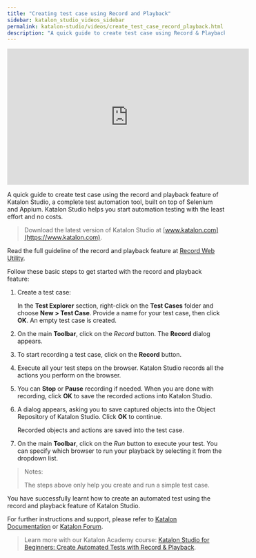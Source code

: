 ```yaml
---
title: "Creating test case using Record and Playback"
sidebar: katalon_studio_videos_sidebar
permalink: katalon-studio/videos/create_test_case_record_playback.html
description: "A quick guide to create test case using Record & Playback feature of Katalon Studio, a complete test automation tool."
---
```

<iframe width="560" height="315" src="https://www.youtube.com/embed/z15-MqM8TxY" title="YouTube video player" frameborder="0" allow="accelerometer; autoplay; clipboard-write; encrypted-media; gyroscope; picture-in-picture" allowfullscreen></iframe>

A quick guide to create test case using the record and playback feature of Katalon Studio, a complete test automation tool, built on top of Selenium and Appium. Katalon Studio helps you start automation testing with the least effort and no costs. 

> Download the latest version of Katalon Studio at [www.katalon.com](https://www.katalon.com).

Read the full guideline of the record and playback feature at [Record Web Utility](/x/BoIw).

Follow these basic steps to get started with the record and playback feature:

1. Create a test case: 
    
    In the **Test Explorer** section, right-click on the **Test Cases** folder and choose **New > Test Case**. Provide a name for your test case, then click **OK**. An empty test case is created.

2. On the main **Toolbar**, click on the _Record_ button. The **Record** dialog appears.

3. To start recording a test case, click on the **Record** button.

4. Execute all your test steps on the browser. Katalon Studio records all the actions you perform on the browser.

5. You can **Stop** or **Pause** recording if needed. When you are done with recording, click **OK** to save the recorded actions into Katalon Studio.

6. A dialog appears, asking you to save captured objects into the Object Repository of Katalon Studio. Click **OK** to continue.

    Recorded objects and actions are saved into the test case.

7. On the main **Toolbar**, click on the _Run_ button to execute your test. You can specify which browser to run your playback by selecting it from the dropdown list.

> Notes: 
>
> The steps above only help you create and run a simple test case.

You have successfully learnt how to create an automated test using the record and playback feature of Katalon Studio.

For further instructions and support, please refer to [Katalon Documentation](/x/oArR) or [Katalon Forum](https://forum.katalon.com/).

> Learn more with our Katalon Academy course: [Katalon Studio for Beginners: Create Automated Tests with Record & Playback](https://academy.katalon.com/courses/record-playback-testing/).
